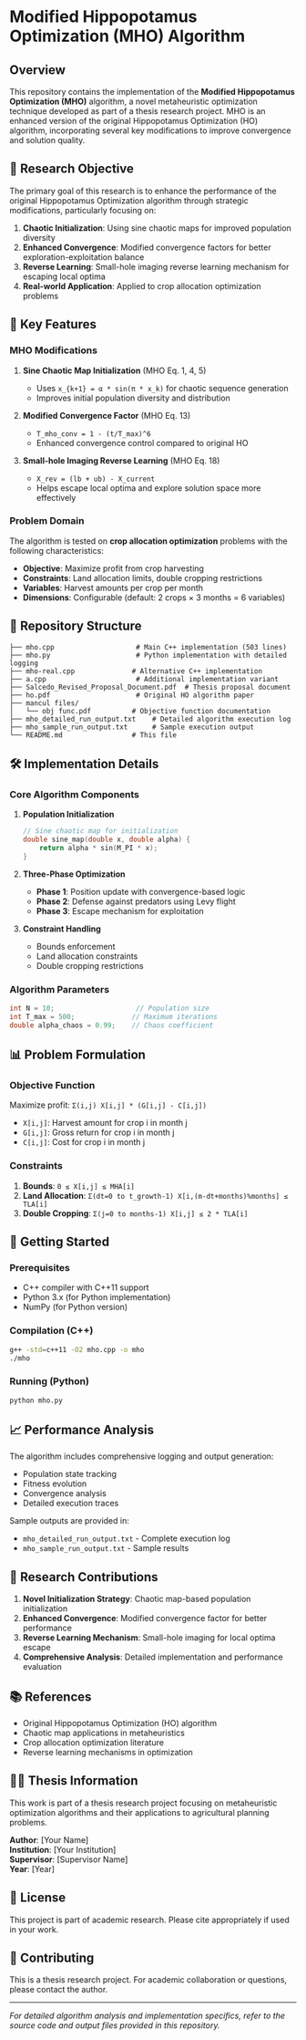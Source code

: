 # Modified Hippopotamus Optimization (MHO) Algorithm

## Overview

This repository contains the implementation of the **Modified Hippopotamus Optimization (MHO)** algorithm, a novel metaheuristic optimization technique developed as part of a thesis research project. MHO is an enhanced version of the original Hippopotamus Optimization (HO) algorithm, incorporating several key modifications to improve convergence and solution quality.

## 🎯 Research Objective

The primary goal of this research is to enhance the performance of the original Hippopotamus Optimization algorithm through strategic modifications, particularly focusing on:

1. **Chaotic Initialization**: Using sine chaotic maps for improved population diversity
2. **Enhanced Convergence**: Modified convergence factors for better exploration-exploitation balance
3. **Reverse Learning**: Small-hole imaging reverse learning mechanism for escaping local optima
4. **Real-world Application**: Applied to crop allocation optimization problems

## 🚀 Key Features

### MHO Modifications

1. **Sine Chaotic Map Initialization** (MHO Eq. 1, 4, 5)
   - Uses `x_{k+1} = α * sin(π * x_k)` for chaotic sequence generation
   - Improves initial population diversity and distribution

2. **Modified Convergence Factor** (MHO Eq. 13)
   - `T_mho_conv = 1 - (t/T_max)^6`
   - Enhanced convergence control compared to original HO

3. **Small-hole Imaging Reverse Learning** (MHO Eq. 18)
   - `X_rev = (lb + ub) - X_current`
   - Helps escape local optima and explore solution space more effectively

### Problem Domain

The algorithm is tested on **crop allocation optimization** problems with the following characteristics:
- **Objective**: Maximize profit from crop harvesting
- **Constraints**: Land allocation limits, double cropping restrictions
- **Variables**: Harvest amounts per crop per month
- **Dimensions**: Configurable (default: 2 crops × 3 months = 6 variables)

## 📁 Repository Structure

```
├── mho.cpp                    # Main C++ implementation (503 lines)
├── mho.py                     # Python implementation with detailed logging
├── mho-real.cpp              # Alternative C++ implementation
├── a.cpp                      # Additional implementation variant
├── Salcedo_Revised_Proposal_Document.pdf  # Thesis proposal document
├── ho.pdf                     # Original HO algorithm paper
├── mancul files/
│   └── obj func.pdf          # Objective function documentation
├── mho_detailed_run_output.txt    # Detailed algorithm execution log
├── mho_sample_run_output.txt      # Sample execution output
└── README.md                 # This file
```

## 🛠️ Implementation Details

### Core Algorithm Components

1. **Population Initialization**
   ```cpp
   // Sine chaotic map for initialization
   double sine_map(double x, double alpha) {
       return alpha * sin(M_PI * x);
   }
   ```

2. **Three-Phase Optimization**
   - **Phase 1**: Position update with convergence-based logic
   - **Phase 2**: Defense against predators using Levy flight
   - **Phase 3**: Escape mechanism for exploitation

3. **Constraint Handling**
   - Bounds enforcement
   - Land allocation constraints
   - Double cropping restrictions

### Algorithm Parameters

```cpp
int N = 10;                    // Population size
int T_max = 500;              // Maximum iterations
double alpha_chaos = 0.99;    // Chaos coefficient
```

## 📊 Problem Formulation

### Objective Function
Maximize profit: `Σ(i,j) X[i,j] * (G[i,j] - C[i,j])`
- `X[i,j]`: Harvest amount for crop i in month j
- `G[i,j]`: Gross return for crop i in month j
- `C[i,j]`: Cost for crop i in month j

### Constraints
1. **Bounds**: `0 ≤ X[i,j] ≤ MHA[i]`
2. **Land Allocation**: `Σ(dt=0 to t_growth-1) X[i,(m-dt+months)%months] ≤ TLA[i]`
3. **Double Cropping**: `Σ(j=0 to months-1) X[i,j] ≤ 2 * TLA[i]`

## 🚀 Getting Started

### Prerequisites
- C++ compiler with C++11 support
- Python 3.x (for Python implementation)
- NumPy (for Python version)

### Compilation (C++)
```bash
g++ -std=c++11 -O2 mho.cpp -o mho
./mho
```

### Running (Python)
```bash
python mho.py
```

## 📈 Performance Analysis

The algorithm includes comprehensive logging and output generation:
- Population state tracking
- Fitness evolution
- Convergence analysis
- Detailed execution traces

Sample outputs are provided in:
- `mho_detailed_run_output.txt` - Complete execution log
- `mho_sample_run_output.txt` - Sample results

## 🔬 Research Contributions

1. **Novel Initialization Strategy**: Chaotic map-based population initialization
2. **Enhanced Convergence**: Modified convergence factor for better performance
3. **Reverse Learning Mechanism**: Small-hole imaging for local optima escape
4. **Comprehensive Analysis**: Detailed implementation and performance evaluation

## 📚 References

- Original Hippopotamus Optimization (HO) algorithm
- Chaotic map applications in metaheuristics
- Crop allocation optimization literature
- Reverse learning mechanisms in optimization

## 👨‍🎓 Thesis Information

This work is part of a thesis research project focusing on metaheuristic optimization algorithms and their applications to agricultural planning problems.

**Author**: [Your Name]  
**Institution**: [Your Institution]  
**Supervisor**: [Supervisor Name]  
**Year**: [Year]

## 📄 License

This project is part of academic research. Please cite appropriately if used in your work.

## 🤝 Contributing

This is a thesis research project. For academic collaboration or questions, please contact the author.

---

*For detailed algorithm analysis and implementation specifics, refer to the source code and output files provided in this repository.* 